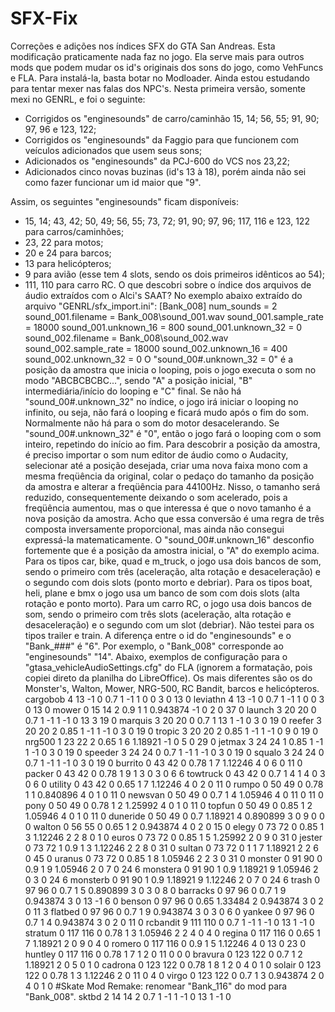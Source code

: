 # SFX-Fix
Correções e adições nos índices SFX do GTA San Andreas.
Esta modificação praticamente nada faz no jogo. Ela serve mais para outros mods que podem mudar os id's originais dos sons do jogo, como VehFuncs e FLA.
Para instalá-la, basta botar no Modloader.
Ainda estou estudando para tentar mexer nas falas dos NPC's. Nesta primeira versão, somente mexi no GENRL, e foi o seguinte:
- Corrigidos os "enginesounds" de carro/caminhão 15, 14; 56, 55; 91, 90; 97, 96 e 123, 122;
- Corrigidos os "enginesounds" da Faggio para que funcionem com veículos adicionados que usem seus sons;
- Adicionados os "enginesounds" da PCJ-600 do VCS nos 23,22;
- Adicionados cinco novas buzinas (id's 13 à 18), porém ainda não sei como fazer funcionar um id maior que "9".

Assim, os seguintes "enginesounds" ficam disponíveis:
- 15, 14; 43, 42; 50, 49; 56, 55; 73, 72; 91, 90; 97, 96; 117, 116 e 123, 122 para carros/caminhões;
- 23, 22 para motos;
- 20 e 24 para barcos;
- 13 para helicópteros;
- 9 para avião (esse tem 4 slots, sendo os dois primeiros idênticos ao 54);
- 111, 110 para carro RC.
O que descobri sobre o índice dos arquivos de áudio extraídos com o Alci's SAAT?
No exemplo abaixo extraído do arquivo "GENRL/sfx_import.ini":
[Bank_008]
num_sounds = 2
sound_001.filename = Bank_008\sound_001.wav
sound_001.sample_rate = 18000
sound_001.unknown_16 = 800
sound_001.unknown_32 = 0
sound_002.filename = Bank_008\sound_002.wav
sound_002.sample_rate = 18000
sound_002.unknown_16 = 400
sound_002.unknown_32 = 0
O "sound_00#.unknown_32 = 0" é a posição da amostra que inicia o looping, pois o jogo executa o som no modo "ABCBCBCBC...", sendo "A" a posição inicial, "B" intermediária/início do looping e "C" final.
Se não há "sound_00#.unknown_32" no índice, o jogo irá iniciar o looping no infinito, ou seja, não fará o looping e ficará mudo após o fim do som. Normalmente não há para o som do motor desacelerando.
Se "sound_00#.unknown_32" é "0", então o jogo fará o looping com o som inteiro, repetindo do início ao fim.
Para descobrir a posição da amostra, é preciso importar o som num editor de áudio como o Audacity, selecionar até a posição desejada, criar uma nova faixa mono com a mesma freqüência da original, colar o pedaço do tamanho da posição da amostra e alterar a freqüência para 44100Hz. Nisso, o tamanho será reduzido, consequentemente deixando o som acelerado, pois a freqüência aumentou, mas o que interessa é que o novo tamanho é a nova posição da amostra. Acho que essa conversão é uma regra de três composta inversamente proporcional, mas ainda não consegui expressá-la matematicamente.
O "sound_00#.unknown_16" desconfio fortemente que é a posição da amostra inicial, o "A" do exemplo acima.
Para os tipos car, bike, quad e m_truck, o jogo usa dois bancos de som, sendo o primeiro com três (aceleração, alta rotação e desaceleração) e o segundo com dois slots (ponto morto e debriar).
Para os tipos boat, heli, plane e bmx o jogo usa um banco de som com dois slots (alta rotação e ponto morto).
Para um carro RC, o jogo usa dois bancos de som, sendo o primeiro com três slots (aceleração, alta rotação e desaceleração) e o segundo com um slot (debriar).
Não testei para os tipos trailer e train.
A diferença entre o id do "enginesounds" e o "Bank_###" é "6". Por exemplo, o "Bank_008" corresponde ao "enginesounds" "14".
Abaixo, exemplos de configuração para o "gtasa_vehicleAudioSettings.cfg" do FLA (ignorem a formatação, pois copiei direto da planilha do LibreOffice).
Os mais diferentes são os do Monster's, Walton, Mower, NRG-500, RC Bandit, barcos e helicópteros.
cargobob	4	13	-1	0	0.7	1	-1	1	0	0	3	0	13	0
leviathn	4	13	-1	0	0.7	1	-1	1	0	0	3	0	13	0
mower	0	15	14	2	0.9	1	1	0.943874	-1	0	2	0	37	0
launch	3	20	20	0	0.7	1	-1	1	-1	0	13	3	19	0
marquis	3	20	20	0	0.7	1	13	1	-1	0	3	0	19	0
reefer	3	20	20	2	0.85	1	-1	1	-1	0	3	0	19	0
tropic	3	20	20	2	0.85	1	-1	1	-1	0	9	0	19	0
nrg500	1	23	22	2	0.65	1	6	1.18921	-1	0	5	0	29	0
jetmax	3	24	24	1	0.85	1	-1	1	-1	0	3	0	19	0
speeder	3	24	24	0	0.7	1	-1	1	-1	0	3	0	19	0
squalo	3	24	24	0	0.7	1	-1	1	-1	0	3	0	19	0
burrito	0	43	42	0	0.78	1	7	1.12246	4	0	6	0	11	0
packer	0	43	42	0	0.78	1	9	1	3	0	3	0	6	6
towtruck	0	43	42	0	0.7	1	4	1	4	0	3	0	6	0
utility	0	43	42	0	0.65	1	7	1.12246	4	0	2	0	11	0
rumpo	0	50	49	0	0.78	1	1	0.840896	4	0	1	0	11	0
newsvan	0	50	49	0	0.7	1	4	1.05946	4	0	11	0	11	0
pony	0	50	49	0	0.78	1	2	1.25992	4	0	1	0	11	0
topfun	0	50	49	0	0.85	1	2	1.05946	4	0	1	0	11	0
duneride	0	50	49	0	0.7	1.18921	4	0.890899	3	0	9	0	0	0
walton	0	56	55	0	0.65	1	2	0.943874	4	0	2	0	15	0
elegy	0	73	72	0	0.85	1	3	1.12246	2	2	8	0	1	0
euros	0	73	72	0	0.85	1	5	1.25992	2	0	9	0	31	0
jester	0	73	72	1	0.9	1	3	1.12246	2	2	8	0	31	0
sultan	0	73	72	0	1	1	7	1.18921	2	2	6	0	45	0
uranus	0	73	72	0	0.85	1	8	1.05946	2	2	3	0	31	0
monster	0	91	90	0	0.9	1	9	1.05946	2	0	7	0	24	6
monstera	0	91	90	1	0.9	1.18921	9	1.05946	2	0	3	0	24	6
monsterb	0	91	90	1	0.9	1.18921	9	1.12246	2	0	7	0	24	6
trash	0	97	96	0	0.7	1	5	0.890899	3	0	3	0	8	0
barracks	0	97	96	0	0.7	1	9	0.943874	3	0	13	-1	6	0
benson	0	97	96	0	0.65	1.33484	2	0.943874	3	0	2	0	11	3
flatbed	0	97	96	0	0.7	1	9	0.943874	3	0	3	0	6	0
yankee	0	97	96	0	0.7	1	4	0.943874	3	0	2	0	11	0
rcbandit	9	111	110	0	0.7	1	-1	1	-1	0	13	1	-1	0
stratum	0	117	116	0	0.78	1	3	1.05946	2	2	4	0	4	0
regina	0	117	116	0	0.65	1	7	1.18921	2	0	9	0	4	0
romero	0	117	116	0	0.9	1	5	1.12246	4	0	13	0	23	0
huntley	0	117	116	0	0.78	1	7	1	2	0	11	0	0	0
bravura	0	123	122	0	0.7	1	2	1.18921	2	0	5	0	1	0
cadrona	0	123	122	0	0.78	1	8	1	2	0	4	0	1	0
solair	0	123	122	0	0.78	1	3	1.12246	2	0	11	0	4	0
virgo	0	123	122	0	0.7	1	3	0.943874	2	0	4	0	1	0
#Skate Mod Remake: renomear "Bank_116" do mod para "Bank_008".
sktbd	2	14	14	2	0.7	1	-1	1	-1	0	13	1	-1	0
